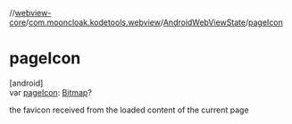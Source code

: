 //[webview-core](../../../index.md)/[com.mooncloak.kodetools.webview](../index.md)/[AndroidWebViewState](index.md)/[pageIcon](page-icon.md)

# pageIcon

[android]\
var [pageIcon](page-icon.md): [Bitmap](https://developer.android.com/reference/kotlin/android/graphics/Bitmap.html)?

the favicon received from the loaded content of the current page
